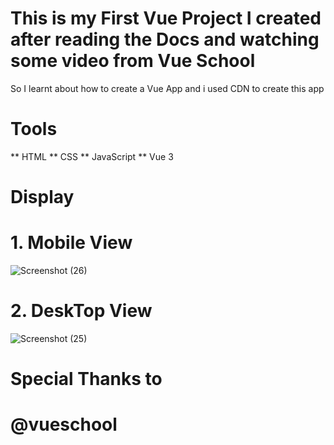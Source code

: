 # This is my First Vue Project I created after reading the Docs and watching some video from Vue School

So I learnt about how to create a Vue App and i used CDN to create this app
# Tools
** HTML
** CSS
** JavaScript
** Vue 3

# Display
# 1. Mobile View

![Screenshot (26)](https://user-images.githubusercontent.com/61484602/233660215-48ebc8e4-bfaa-4ac0-8afb-73192066f086.png)

# 2. DeskTop View

![Screenshot (25)](https://user-images.githubusercontent.com/61484602/233660404-df85ec9c-ba6e-4851-a1de-fc9743cfcb0b.png)

# Special Thanks to
# @vueschool
